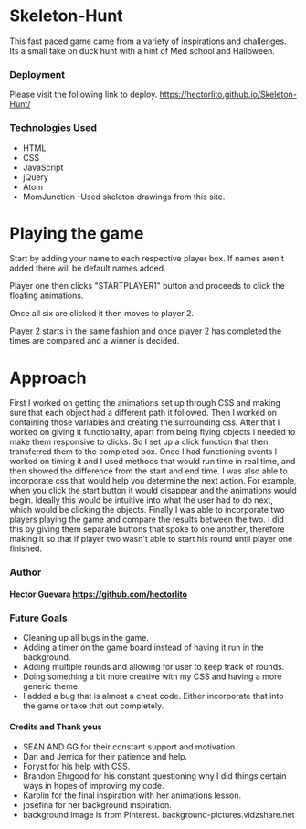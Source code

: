 # Skeleton-Hunt
This fast paced game came from a variety of inspirations and challenges. Its a small take on duck hunt with a hint of Med school and Halloween.

### Deployment
Please visit the following link to deploy. https://hectorlito.github.io/Skeleton-Hunt/

### Technologies Used
- HTML
- CSS
- JavaScript
- jQuery
- Atom
- MomJunction -Used skeleton drawings from this site.

# Playing the game
Start by adding your name to each respective player box.
If names aren't added there will be default names added.

Player one then clicks "STARTPLAYER1" button and proceeds to click the floating animations.

Once all six are clicked it then moves to player 2.

Player 2 starts in the same fashion and once player 2 has completed the times are compared and a winner is decided.

# Approach
First I worked on getting the animations set up through CSS and making sure that each object had a different path it followed. Then I worked on containing those variables and creating the surrounding css. After that I worked on  giving it functionality, apart from being flying objects I needed to make them responsive to clicks. So I set up a click function that then transferred them to the completed box. Once I had functioning events I worked on timing it and I used methods that would run time in real time, and then showed the difference from the start and end time. I was also able to incorporate css that would help you determine the next action. For example, when you click the start button it would disappear and the animations would begin. Ideally this would be intuitive into what the user had to do next, which would be clicking the objects. Finally I was able to incorporate two players playing the game and compare the results between the two. I did this by giving them separate buttons that spoke to one another, therefore making it so that if player two wasn't able to start his round until player one finished.



### Author
#### Hector Guevara https://github.com/hectorlito

### Future Goals
- Cleaning up all bugs in the game.
- Adding a timer on the game board instead of having it run in the background.
- Adding multiple rounds and allowing for user to keep track of rounds.
- Doing something a bit more creative with my CSS and having a more generic theme.
- I added a bug that is almost a cheat code. Either incorporate that into the game or take that out completely.


#### Credits and Thank yous
- SEAN AND GG for their constant support and motivation.
- Dan and Jerrica for their patience and help.
- Foryst for his help with CSS.
- Brandon Ehrgood for his constant questioning why I did things certain ways in hopes of improving my code.
- Karolin for the final inspiration with her animations lesson.
- josefina for her background inspiration.
- background image is from Pinterest. background-pictures.vidzshare.net
